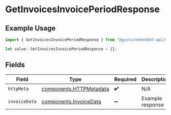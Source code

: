 # GetInvoicesInvoicePeriodResponse

## Example Usage

```typescript
import { GetInvoicesInvoicePeriodResponse } from "@gusto/embedded-api/models/operations/getinvoicesinvoiceperiod.js";

let value: GetInvoicesInvoicePeriodResponse = {};
```

## Fields

| Field                                                              | Type                                                               | Required                                                           | Description                                                        |
| ------------------------------------------------------------------ | ------------------------------------------------------------------ | ------------------------------------------------------------------ | ------------------------------------------------------------------ |
| `httpMeta`                                                         | [components.HTTPMetadata](../../models/components/httpmetadata.md) | :heavy_check_mark:                                                 | N/A                                                                |
| `invoiceData`                                                      | [components.InvoiceData](../../models/components/invoicedata.md)   | :heavy_minus_sign:                                                 | Example response                                                   |